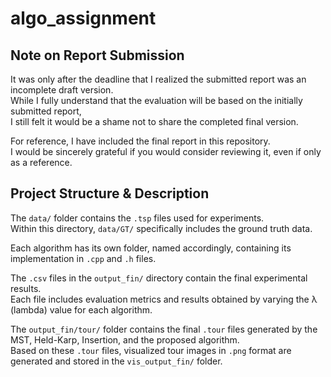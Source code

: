 # algo_assignment

##  Note on Report Submission
It was only after the deadline that I realized the submitted report was an incomplete draft version.  
While I fully understand that the evaluation will be based on the initially submitted report,  
I still felt it would be a shame not to share the completed final version.

For reference, I have included the final report in this repository.  
I would be sincerely grateful if you would consider reviewing it, even if only as a reference.

## Project Structure & Description
The `data/` folder contains the `.tsp` files used for experiments.  
Within this directory, `data/GT/` specifically includes the ground truth data.

Each algorithm has its own folder, named accordingly, containing its implementation in `.cpp` and `.h` files.

The `.csv` files in the `output_fin/` directory contain the final experimental results.  
Each file includes evaluation metrics and results obtained by varying the λ (lambda) value for each algorithm.

The `output_fin/tour/` folder contains the final `.tour` files generated by the MST, Held-Karp, Insertion, and the proposed algorithm.  
Based on these `.tour` files, visualized tour images in `.png` format are generated and stored in the `vis_output_fin/` folder.
